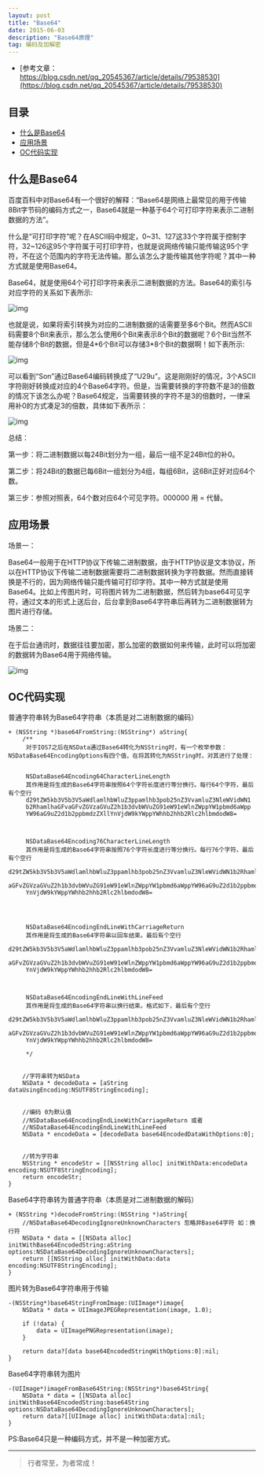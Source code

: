 ```yaml
---
layout: post
title: "Base64"
date: 2015-06-03
description: "Base64原理"
tag: 编码及加解密
---
```






- [参考文章：https://blog.csdn.net/qq_20545367/article/details/79538530](https://blog.csdn.net/qq_20545367/article/details/79538530)

## 目录
* [什么是Base64](#content0)
* [应用场景](#content1)
* [OC代码实现](#content2)




## <a id="content0"></a> 什么是Base64
百度百科中对Base64有一个很好的解释：“Base64是网络上最常见的用于传输8Bit字节码的编码方式之一，Base64就是一种基于64个可打印字符来表示二进制数据的方法”。

什么是“可打印字符”呢？在ASCII码中规定，0~31、127这33个字符属于控制字符，32~126这95个字符属于可打印字符，也就是说网络传输只能传输这95个字符，不在这个范围内的字符无法传输。那么该怎么才能传输其他字符呢？其中一种方式就是使用Base64。

Base64，就是使用64个可打印字符来表示二进制数据的方法。Base64的索引与对应字符的关系如下表所示:

<img src="/images/encrypted/base641.png" alt="img">

也就是说，如果将索引转换为对应的二进制数据的话需要至多6个Bit。然而ASCII码需要8个Bit来表示，那么怎么使用6个Bit来表示8个Bit的数据呢？6个Bit当然不能存储8个Bit的数据，但是4\*6个Bit可以存储3\*8个Bit的数据啊！如下表所示:

<img src="/images/encrypted/base642.png" alt="img">

可以看到“Son”通过Base64编码转换成了“U29u”。这是刚刚好的情况，3个ASCII字符刚好转换成对应的4个Base64字符。但是，当需要转换的字符数不是3的倍数的情况下该怎么办呢？Base64规定，当需要转换的字符不是3的倍数时，一律采用补0的方式凑足3的倍数，具体如下表所示：

<img src="/images/encrypted/base643.png" alt="img">

总结：

第一步：将二进制数据以每24Bit划分为一组，最后一组不足24Bit位的补0。

第二步：将24Bit的数据已每6Bit一组划分为4组，每组6Bit，这6Bit正好对应64个数。

第三步：参照对照表，64个数对应64个可见字符。000000 用 = 代替。



## <a id="content1"></a> 应用场景
场景一：

Base64一般用于在HTTP协议下传输二进制数据，由于HTTP协议是文本协议，所以在HTTP协议下传输二进制数据需要将二进制数据转换为字符数据。然而直接转换是不行的，因为网络传输只能传输可打印字符。其中一种方式就是使用Base64。比如上传图片时，可将图片转为二进制数据，然后转为base64可见字符，通过文本的形式上送后台，后台拿到Base64字符串后再转为二进制数据转为图片进行存储。

场景二：

在于后台通讯时，数据往往要加密，那么加密的数据如何来传输，此时可以将加密的数据转为Base64用于网络传输。

<img src="/images/encrypted/base644.jpeg" alt="img">


## <a id="content2"></a> OC代码实现
普通字符串转为Base64字符串（本质是对二进制数据的编码）
```objc
+ (NSString *)base64FromString:(NSString*) aString{
    /**
     对于IOS7之后在NSData通过Base64转化为NSString时，有一个枚举参数：NSDataBase64EncodingOptions有四个值，在将其转化为NSString时，对其进行了处理：
     

     NSDataBase64Encoding64CharacterLineLength      
     其作用是将生成的Base64字符串按照64个字符长度进行等分换行。每行64个字符，最后有个空行
     d29tZW5kb3V5b3V5aWdlamlhbWluZ3ppamlhb3pob25nZ3VvamluZ3NleWVidWN1
     b2RhamlhaGFvaGFvZGVzaGVuZ2h1b3dvbWVuZG91eW91eWlnZWppYW1pbmd6aWpp
     YW96aG9uZ2d1b2ppbmdzZXllYnVjdW9kYWppYWhhb2hhb2Rlc2hlbmdodW8=


     
     NSDataBase64Encoding76CharacterLineLength      
     其作用是将生成的Base64字符串按照76个字符长度进行等分换行。每行76个字符，最后有个空行
     d29tZW5kb3V5b3V5aWdlamlhbWluZ3ppamlhb3pob25nZ3VvamluZ3NleWVidWN1b2RhamlhaGFv
     aGFvZGVzaGVuZ2h1b3dvbWVuZG91eW91eWlnZWppYW1pbmd6aWppYW96aG9uZ2d1b2ppbmdzZXll
     YnVjdW9kYWppYWhhb2hhb2Rlc2hlbmdodW8=



     
     NSDataBase64EncodingEndLineWithCarriageReturn  
     其作用是将生成的Base64字符串以回车结束。最后有个空行
     d29tZW5kb3V5b3V5aWdlamlhbWluZ3ppamlhb3pob25nZ3VvamluZ3NleWVidWN1b2RhamlhaGFv
     aGFvZGVzaGVuZ2h1b3dvbWVuZG91eW91eWlnZWppYW1pbmd6aWppYW96aG9uZ2d1b2ppbmdzZXll
     YnVjdW9kYWppYWhhb2hhb2Rlc2hlbmdodW8=


     
     NSDataBase64EncodingEndLineWithLineFeed        
     其作用是将生成的Base64字符串以换行结束。格式如下，最后有个空行
     d29tZW5kb3V5b3V5aWdlamlhbWluZ3ppamlhb3pob25nZ3VvamluZ3NleWVidWN1b2RhamlhaGFv
     aGFvZGVzaGVuZ2h1b3dvbWVuZG91eW91eWlnZWppYW1pbmd6aWppYW96aG9uZ2d1b2ppbmdzZXll
     YnVjdW9kYWppYWhhb2hhb2Rlc2hlbmdodW8=

     */
    
    
    //字符串转为NSData
    NSData * decodeData = [aString dataUsingEncoding:NSUTF8StringEncoding];
    

    //编码 0为默认值 
    //NSDataBase64EncodingEndLineWithCarriageReturn 或者 
    //NSDataBase64EncodingEndLineWithLineFeed
    NSData * encodeData = [decodeData base64EncodedDataWithOptions:0];


    //转为字符串
    NSString * encodeStr = [[NSString alloc] initWithData:encodeData encoding:NSUTF8StringEncoding];
    return encodeStr;
}
```

Base64字符串转为普通字符串（本质是对二进制数据的解码）
```objc
+ (NSString *)decodeFromString:(NSString *)aString{
    //NSDataBase64DecodingIgnoreUnknownCharacters 忽略非Base64字符 如：换行符
    NSData * data = [[NSData alloc] initWithBase64EncodedString:aString options:NSDataBase64DecodingIgnoreUnknownCharacters];
    return [[NSString alloc] initWithData:data encoding:NSUTF8StringEncoding];
}
```

图片转为Base64字符串用于传输
```objc
-(NSString*)base64StringFromImage:(UIImage*)image{
    NSData * data = UIImageJPEGRepresentation(image, 1.0);
    
    if (!data) {
        data = UIImagePNGRepresentation(image);
    }
    
    return data?[data base64EncodedStringWithOptions:0]:nil;
}
```

Base64字符串转为图片
```objc
-(UIImage*)imageFromBase64String:(NSString*)base64String{
    NSData * data = [[NSData alloc] initWithBase64EncodedString:base64String options:NSDataBase64DecodingIgnoreUnknownCharacters];
    return data?[[UIImage alloc] initWithData:data]:nil;
}
```


PS:Base64只是一种编码方式，并不是一种加密方式。

----------
>  行者常至，为者常成！


